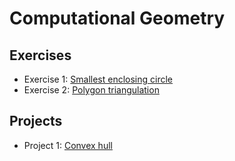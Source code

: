 # Computational Geometry

## Exercises

- Exercise 1: [Smallest enclosing circle](exercises/ex1)
- Exercise 2: [Polygon triangulation](exercises/ex2)

## Projects

- Project 1: [Convex hull](projects/project1)